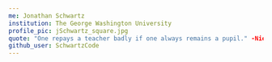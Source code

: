 ```yaml
---
me: Jonathan Schwartz
institution: The George Washington University
profile_pic: jSchwartz_square.jpg
quote: "One repays a teacher badly if one always remains a pupil." -Nietzsche
github_user: SchwartzCode
---
```

